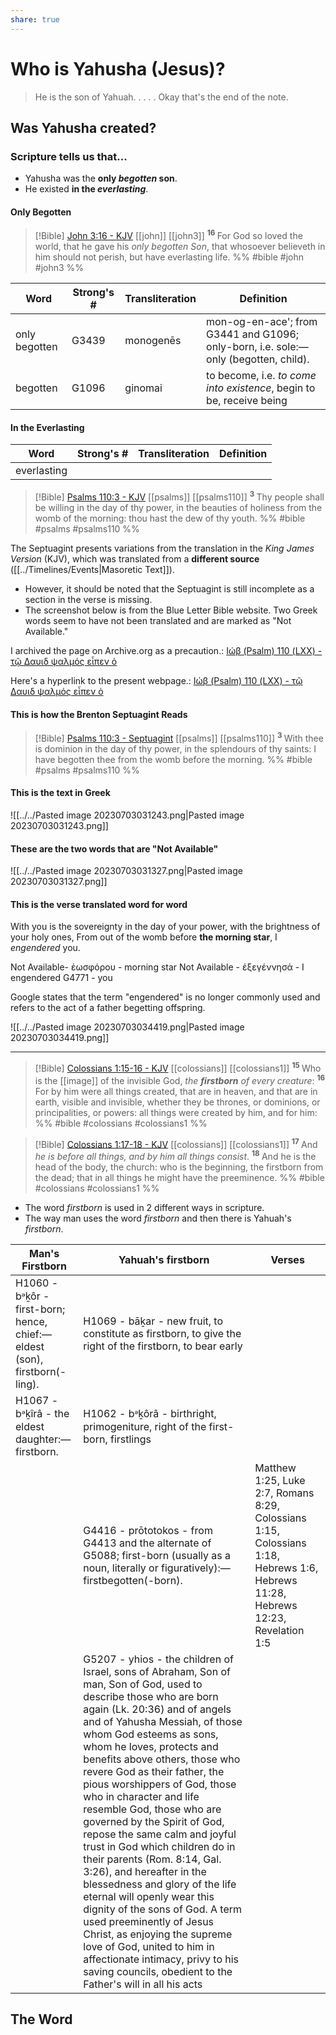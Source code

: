 ```yaml
---
share: true
---
```


# Who is Yahusha (Jesus)?

> He is the son of Yahuah.
> .
> .
> .
> .
>  Okay that's the end of the note.

## Was Yahusha created?

### Scripture tells us that...
- Yahusha was the **only *begotten* son**.
- He existed **in the *everlasting***.

#### Only Begotten

> [!Bible] [John 3:16 - KJV](https://bible-api.com/john+3:16?translation=kjv) [[john]] [[john3]]
>  <sup> **16** </sup>For God so loved the world, that he gave his *only begotten Son*, that whosoever believeth in him should not perish, but have everlasting life.
 %% #bible #john #john3 %%

|Word|Strong's #|Transliteration|Definition|
|----|----|----|----|
|only begotten|G3439|monogenēs|mon-og-en-ace'; from G3441 and G1096; only-born, i.e. sole:—only (begotten, child).|
|begotten|G1096|ginomai|to become, i.e. *to come into existence*, begin to be, receive being|

#### In the Everlasting

|Word|Strong's #|Transliteration|Definition|
|----|----|----|----|
|everlasting||||

> [!Bible] [Psalms 110:3 - KJV](https://bible-api.com/psal+110:3?translation=kjv) [[psalms]] [[psalms110]]
>  <sup> **3** </sup>Thy people shall be willing in the day of thy power, in the beauties of holiness from the womb of the morning: thou hast the dew of thy youth.
 %% #bible #psalms #psalms110 %%

The Septuagint presents variations from the translation in the *King James Version* (KJV), which was translated from a **different source** ([[../Timelines/Events|Masoretic Text]]).
- However, it should be noted that the Septuagint is still incomplete as a section in the verse is missing.
- The screenshot below is from the Blue Letter Bible website. Two Greek words seem to have not been translated and are marked as "Not Available."

I archived the page on Archive.org as a precaution.:
[Ιώβ (Psalm) 110 (LXX) - τῷ Δαυιδ ψαλμός εἶπεν ὁ](https://web.archive.org/web/20230703072413/https://www.blueletterbible.org/lxx/psa/110/1/t_concl_588003)

Here's a hyperlink to the present webpage.: 
[Ιώβ (Psalm) 110 (LXX) - τῷ Δαυιδ ψαλμός εἶπεν ὁ](https://www.blueletterbible.org/lxx/psa/110/1/t_concl_588003)

#### This is how the Brenton Septuagint Reads
> [!Bible] [Psalms 110:3 - Septuagint](http://qbible.com/brenton-septuagint/psalms/110.html) [[psalms]] [[psalms110]]
>  <sup> **3** </sup>With thee is dominion in the day of thy power, in the splendours of thy saints: I have begotten thee from the womb before the morning.
 %% #bible #psalms #psalms110 %%
#### This is the text in Greek
![[../../Pasted image 20230703031243.png|Pasted image 20230703031243.png]]

#### These are the two words that are "Not Available"
![[../../Pasted image 20230703031327.png|Pasted image 20230703031327.png]]

#### This is the verse translated word for word

With you is the sovereignty in the day of your power, with the brightness of your holy ones, From out of the womb before **the morning star**, I *engendered* you.

Not Available- ἑωσφόρου - morning star
Not Available - ἐξεγέννησά - I engendered
G4771 - you

Google states that the term "engendered" is no longer commonly used and refers to the act of a father begetting offspring.

![[../../Pasted image 20230703034419.png|Pasted image 20230703034419.png]]

---

> [!Bible] [Colossians 1:15-16 - KJV](https://bible-api.com/col+1:15-16?translation=kjv) [[colossians]] [[colossians1]]
>  <sup> **15** </sup>Who is the [[image]] of the invisible God, *the **firstborn** of every creature*: <sup> **16** </sup>For by him were all things created, that are in heaven, and that are in earth, visible and invisible, whether they be thrones, or dominions, or principalities, or powers: all things were created by him, and for him:
 %% #bible #colossians #colossians1 %%

> [!Bible] [Colossians 1:17-18 - KJV](https://bible-api.com/col+1:17-18?translation=kjv) [[colossians]] [[colossians1]]
>  <sup> **17** </sup>And *he is before all things, and by him all things consist*. <sup> **18** </sup>And he is the head of the body, the church: who is the beginning, the firstborn from the dead; that in all things he might have the preeminence.
 %% #bible #colossians #colossians1 %%

- The word *firstborn* is used in 2 different ways in scripture.
- The way man uses the word *firstborn* and then there is Yahuah's *firstborn*.

|Man's Firstborn|Yahuah's firstborn|Verses|
|----|----|----|
|H1060 - bᵊḵôr - first-born; hence, chief:—eldest (son), firstborn(-ling).|H1069 - bāḵar - new fruit, to constitute as firstborn, to give the right of the firstborn, to bear early||
|H1067 - bᵊḵîrâ - the eldest daughter:—firstborn.|H1062 - bᵊḵôrâ - birthright, primogeniture, right of the first-born, firstlings||
||G4416 - prōtotokos - from G4413 and the alternate of G5088; first-born (usually as a noun, literally or figuratively):—firstbegotten(-born).|Matthew 1:25, Luke 2:7, Romans 8:29,  Colossians 1:15,  Colossians 1:18,  Hebrews 1:6,  Hebrews 11:28,  Hebrews 12:23, Revelation 1:5|
||G5207 - yhios - the children of Israel, sons of Abraham,  Son of man, Son of God, used to describe those who are born again (Lk. 20:36) and of angels and of Yahusha Messiah, of those whom God esteems as sons, whom he loves, protects and benefits above others, those who revere God as their father, the pious worshippers of God, those who in character and life resemble God, those who are governed by the Spirit of God, repose the same calm and joyful trust in God which children do in their parents (Rom. 8:14, Gal. 3:26), and hereafter in the blessedness and glory of the life eternal will openly wear this dignity of the sons of God. A term used preeminently of Jesus Christ, as enjoying the supreme love of God, united to him in affectionate intimacy, privy to his saving councils, obedient to the Father's will in all his acts||


## The Word

